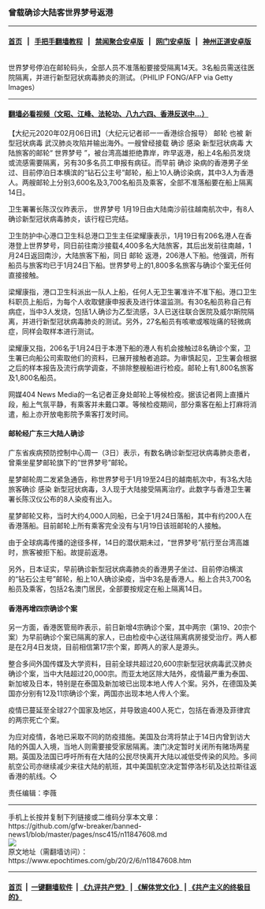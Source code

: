 ### 曾载确诊大陆客世界梦号返港
------------------------

#### [首页](https://github.com/gfw-breaker/banned-news1/blob/master/README.md) &nbsp;&nbsp;|&nbsp;&nbsp; [手把手翻墙教程](https://github.com/gfw-breaker/guides/wiki) &nbsp;&nbsp;|&nbsp;&nbsp; [禁闻聚合安卓版](https://github.com/gfw-breaker/bn-android) &nbsp;&nbsp;|&nbsp;&nbsp; [网门安卓版](https://github.com/oGate2/oGate) &nbsp;&nbsp;|&nbsp;&nbsp; [神州正道安卓版](https://github.com/SzzdOgate/update) 



<div><img alt="" class="aligncenter wp-post-image" src="https://i.epochtimes.com/assets/uploads/2020/02/a2-1@1200x1200-1-600x400.jpg"/>
<div class="red16 caption">
 <p>
  世界梦号停泊在邮轮码头，全部人员不准落船要接受隔离14天。3名船员需送往医院隔离，并进行新型冠状病毒肺炎的测试。（PHILIP FONG/AFP via Getty Images）
 </p>
</div>
</div><hr/>

#### [翻墙必看视频（文昭、江峰、法轮功、八九六四、香港反送中...）](https://github.com/gfw-breaker/banned-news1/blob/master/pages/link3.md)

<div><p>
 【大纪元2020年02月06日讯】（大纪元记者祁一一香港综合报导）
 <ok href="https://www.epochtimes.com/gb/tag/%E9%82%AE%E8%BD%AE.html">
  邮轮
 </ok>
 也被
 <ok href="https://www.epochtimes.com/gb/tag/%E6%96%B0%E5%9E%8B%E5%86%A0%E7%8A%B6%E7%97%85%E6%AF%92.html">
  新型冠状病毒
 </ok>
 武汉肺炎攻陷并输出海外。一艘曾经接载
 <ok href="https://www.epochtimes.com/gb/tag/%E7%A1%AE%E8%AF%8A.html">
  确诊
 </ok>
 <ok href="https://www.epochtimes.com/gb/tag/%E6%84%9F%E6%9F%93.html">
  感染
 </ok>
 <ok href="https://www.epochtimes.com/gb/tag/%E6%96%B0%E5%9E%8B%E5%86%A0%E7%8A%B6%E7%97%85%E6%AF%92.html">
  新型冠状病毒
 </ok>
 大陆旅客的邮轮“
 <ok href="https://www.epochtimes.com/gb/tag/%E4%B8%96%E7%95%8C%E6%A2%A6%E5%8F%B7.html">
  世界梦号
 </ok>
 ”，被台湾高雄拒绝靠岸，昨早返港，船上4名船员发烧或流感需要隔离，另有30多名员工申报有病征。而早前
 <ok href="https://www.epochtimes.com/gb/tag/%E7%A1%AE%E8%AF%8A.html">
  确诊
 </ok>
 染病的香港男子坐过、目前停泊日本横滨的“钻石公主号”邮轮，船上10人确诊染病，其中3人为香港人。两艘邮轮上分别3,600名及3,700名船员及乘客，全部不准落船要在船上隔离14日。
</p>
<p>
 卫生署署长陈汉仪昨表示，
 <ok href="https://www.epochtimes.com/gb/tag/%E4%B8%96%E7%95%8C%E6%A2%A6%E5%8F%B7.html">
  世界梦号
 </ok>
 1月19日由大陆南沙前往越南航次中，有8人确诊新型冠状病毒肺炎，该行程已完结。
</p>
<p>
 卫生防护中心港口卫生科总港口卫生主任梁耀康表示，1月19日有206名港人在香港登上世界梦号，同日前往南沙接载4,400多名大陆旅客，其后出发前往南越，1月24日返回南沙，大陆旅客下船，同日
 <ok href="https://www.epochtimes.com/gb/tag/%E9%82%AE%E8%BD%AE.html">
  邮轮
 </ok>
 返港，206港人下船。他强调，所有船员与旅客均已于1月24日下船。世界梦号上的1,800多名旅客与确诊个案无任何直接接触。
</p>
<p>
 梁耀康指，港口卫生科派出一队人上船，任何人无卫生署准许不准下船。港口卫生科职员上船后，为每个人收取健康申报表及进行体温监测。有30名船员称自己有病症，当中3人发烧，包括1人确诊为乙型流感，3人已送往联合医院及威尔斯院隔离，并进行新型冠状病毒肺炎的测试。另外，27名船员有咳嗽或喉咙痛的轻微病症，同样会取样本进行测试。
</p>
<p>
 梁耀康又指，206名于1月24日于本港下船的港人有机会接触过8名确诊个案，卫生署已向船公司索取他们的资料，已展开接触者追踪。为审慎起见，卫生署会根据之后的样本报告及流行病学调查，不排除整艘船进行检疫。邮轮上有1,800名旅客及1,800名船员。
</p>
<p>
 网媒404 News Media的一名记者正身处邮轮上等候检疫。据该记者网上直播片段，船上气氛平静，有乘客并未戴口罩。等候检疫期间，部分乘客在船上打麻将消遣，船上亦开放电影院予乘客打发时间。
</p>
<h4>
 邮轮经广东三大陆人确诊
</h4>
<p>
 广东省疾病预防控制中心周一（3日）表示，有数名确诊新型冠状病毒肺炎患者，曾乘坐星梦邮轮旗下的“世界梦号”邮轮。
</p>
<p>
 星梦邮轮周二发紧急通告，称世界梦号于1月19至24日的越南航次中，有3名大陆旅客确诊
 <ok href="https://www.epochtimes.com/gb/tag/%E6%84%9F%E6%9F%93.html">
  感染
 </ok>
 新型冠状病毒，3人现于大陆接受隔离治疗。此数字与香港卫生署署长陈汉仪公布的8人染疫有出入。
</p>
<p>
 星梦邮轮又称，当时大约4,000人同船，已全于1月24日落船，其中有约200人在香港落船。目前邮轮上所有乘客完全没有与1月19日该班邮轮的人接触。
</p>
<p>
 由于全球病毒传播的途径多样，14日的潜伏期未过，“世界梦号”航行至台湾高雄时，旅客被拒下船。故提前返港。
</p>
<p>
 另外，日本证实，早前确诊新型冠状病毒肺炎的香港男子坐过、目前停泊横滨的“钻石公主号”邮轮，船上10人确诊染疫，当中3名是香港人。船上合共3,700名船员及乘客，包括2名澳门居民，全部要按规定在船上隔离14日。
</p>
<h4>
 香港再增四宗确诊个案
</h4>
<p>
 另一方面，香港医管局昨表示，前日新增4宗确诊个案，其中两宗（第19、20宗个案）为早前确诊个案已隔离的家人，已由检疫中心送往隔离病房接受治疗。两人都是在2月4日发烧，目前相信第17宗个案，即两人的家人是源头。
</p>
<p>
 整合多间外国传媒及大学资料，目前全球共超过20,600宗新型冠状病毒武汉肺炎确诊个案，当中大陆超过20,000宗。而亚太地区除大陆外，疫情最严重为泰国、新加坡及日本，特别是在泰国及新加坡已出现本地人传人个案。另外，在德国及美国亦分别有12及11宗确诊个案，两国亦出现本地人传人个案。
</p>
<p>
 疫情已蔓延至全球27个国家及地区，并导致逾400人死亡，包括在香港及菲律宾的两宗死亡个案。
</p>
<p>
 为应对疫情，各地已采取不同的防疫措施。美国及台湾将禁止于14日内曾到访大陆的外国人入境，当地人则需要接受家居隔离。澳门决定暂时关闭所有赌场两星期。英国及法国已呼吁所有在大陆的公民尽快离开大陆以减低受传染的风险。多间航空公司亦继续减少来往大陆的航班，其中美国航空决定暂停洛杉矶及达拉斯往返香港的航线。◇
</p>
<p>
 责任编辑：李薇
</p>
</div>
<hr/>
手机上长按并复制下列链接或二维码分享本文章：<br/>
https://github.com/gfw-breaker/banned-news1/blob/master/pages/nsc415/n11847608.md <br/>
<a href='https://github.com/gfw-breaker/banned-news1/blob/master/pages/nsc415/n11847608.md'><img src='https://github.com/gfw-breaker/banned-news1/blob/master/pages/nsc415/n11847608.md.png'/></a> <br/>
原文地址（需翻墙访问）：https://www.epochtimes.com/gb/20/2/6/n11847608.htm


------------------------
#### [首页](https://github.com/gfw-breaker/banned-news1/blob/master/README.md) &nbsp;|&nbsp; [一键翻墙软件](https://github.com/gfw-breaker/nogfw/blob/master/README.md) &nbsp;| [《九评共产党》](https://github.com/gfw-breaker/9ping.md/blob/master/README.md#九评之一评共产党是什么) | [《解体党文化》](https://github.com/gfw-breaker/jtdwh.md/blob/master/README.md) | [《共产主义的终极目的》](https://github.com/gfw-breaker/gczydzjmd.md/blob/master/README.md)


<img src='http://gfw-breaker.win/banned-news/pages/nsc415/n11847608.md' width='0px' height='0px'/>